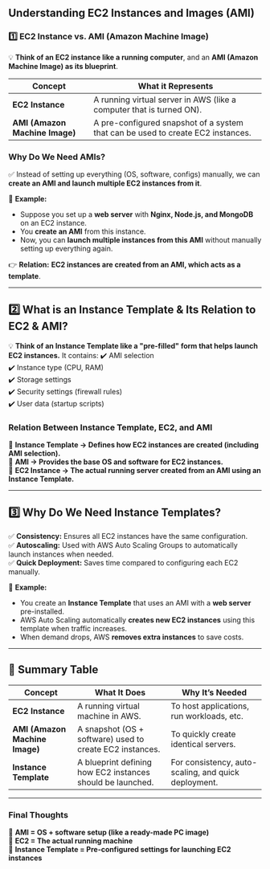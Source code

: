 ## **Understanding EC2 Instances and Images (AMI)**
### **1️⃣ EC2 Instance vs. AMI (Amazon Machine Image)**
💡 **Think of an EC2 instance like a running computer**, and an **AMI (Amazon Machine Image) as its blueprint**.

| **Concept**        | **What it Represents** |
|--------------------|--------------------|
| **EC2 Instance**   | A running virtual server in AWS (like a computer that is turned ON). |
| **AMI (Amazon Machine Image)** | A pre-configured snapshot of a system that can be used to create EC2 instances. |

### **Why Do We Need AMIs?**
✅ Instead of setting up everything (OS, software, configs) manually, we can **create an AMI and launch multiple EC2 instances from it**.

🔹 **Example:**  
- Suppose you set up a **web server** with **Nginx, Node.js, and MongoDB** on an EC2 instance.  
- You **create an AMI** from this instance.  
- Now, you can **launch multiple instances from this AMI** without manually setting up everything again.

👉 **Relation:** **EC2 instances are created from an AMI, which acts as a template**.

---

## **2️⃣ What is an Instance Template & Its Relation to EC2 & AMI?**
💡 **Think of an Instance Template like a "pre-filled" form that helps launch EC2 instances.** It contains:
✔️ AMI selection  
✔️ Instance type (CPU, RAM)  
✔️ Storage settings  
✔️ Security settings (firewall rules)  
✔️ User data (startup scripts)

### **Relation Between Instance Template, EC2, and AMI**
📌 **Instance Template → Defines how EC2 instances are created (including AMI selection).**  
📌 **AMI → Provides the base OS and software for EC2 instances.**  
📌 **EC2 Instance → The actual running server created from an AMI using an Instance Template.**  

---

## **3️⃣ Why Do We Need Instance Templates?**
✅ **Consistency:** Ensures all EC2 instances have the same configuration.  
✅ **Autoscaling:** Used with AWS Auto Scaling Groups to automatically launch instances when needed.  
✅ **Quick Deployment:** Saves time compared to configuring each EC2 manually.  

🔹 **Example:**  
- You create an **Instance Template** that uses an AMI with a **web server** pre-installed.  
- AWS Auto Scaling automatically **creates new EC2 instances** using this template when traffic increases.  
- When demand drops, AWS **removes extra instances** to save costs.

---

## **🎯 Summary Table**
| **Concept** | **What It Does** | **Why It’s Needed** |
|------------|----------------|------------------|
| **EC2 Instance** | A running virtual machine in AWS. | To host applications, run workloads, etc. |
| **AMI (Amazon Machine Image)** | A snapshot (OS + software) used to create EC2 instances. | To quickly create identical servers. |
| **Instance Template** | A blueprint defining how EC2 instances should be launched. | For consistency, auto-scaling, and quick deployment. |

---

### **Final Thoughts**
🔹 **AMI = OS + software setup (like a ready-made PC image)**  
🔹 **EC2 = The actual running machine**  
🔹 **Instance Template = Pre-configured settings for launching EC2 instances**  
